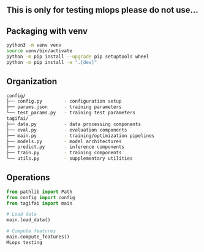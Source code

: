 ## This is only for testing mlops please do not use...
## Packaging with venv
```bash
python3 -m venv venv
source venv/bin/activate
python -m pip install --upgrade pip setuptools wheel
python -m pip install -e ".[dev]"
```

## Organization
```bash
config/
├── config.py        - configuration setup
├── params.json      - training parameters
└── test_params.py   - training test parameters
tagifai/
├── data.py          - data processing components
├── eval.py          - evaluation components
├── main.py          - training/optimization pipelines
├── models.py        - model architectures
├── predict.py       - inference components
├── train.py         - training components
└── utils.py         - supplementary utilities
```

## Operations
```python linenums="1"
from pathlib import Path
from config import config
from tagifai import main

# Load data
main.load_data()

# Compute features
main.compute_features()
MLops testing

